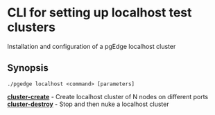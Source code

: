 # CLI for setting up localhost test clusters
Installation and configuration of a pgEdge localhost cluster

## Synopsis
    ./pgedge localhost <command> [parameters]

[**cluster-create**](doc/localhost-cluster-create.md) - Create localhost cluster of N nodes on different ports<br>
[**cluster-destroy**](doc/localhost-cluster-destroy.md) - Stop and then nuke a localhost cluster<br>
